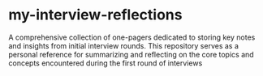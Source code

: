 # my-interview-reflections
A comprehensive collection of one-pagers dedicated to storing key notes and insights from initial interview rounds. This repository serves as a personal reference for summarizing and reflecting on the core topics and concepts encountered during the first round of interviews
